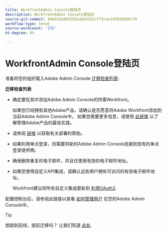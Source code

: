 ```yaml
---
title: WorkfrontAdmin Console登陆页
description: WorkfrontAdmin Console登陆页
source-git-commit: 80b615a98325b1dda41b2cff3cee14f8282b9cf9
workflow-type: tm+mt
source-wordcount: '235'
ht-degree: 0%

---
```


# WorkfrontAdmin Console登陆页

准备将您的组织载入Adobe Admin Console [迁移检查列表](https://experienceleague.adobe.com/docs/workfront/using/administration-and-setup/admin-in-admin-console/prep-for-admin-console.html):

**迁移检查列表**

* 确定要在其中添加Adobe Admin Console的所需Workfront。

   如果您已经拥有其他Adobe产品，请确认是否愿意将Adobe Workfront添加到当前Adobe Admin Console中。 如果您需要更多信息，请使用 [此链接](https://helpx.adobe.com/enterprise/using/admin-console.html) 以了解管理Adobe产品的最佳实践。

* 请参阅 [链接](https://helpx.adobe.com/enterprise/using/deployment-planning.html) 以获取有关部署的帮助。
* 如果利用单点登录，则需要将新的Adobe Admin Console连接到现有的单点登录提供商。
* 确保删除重复的电子邮件，并且仅使用有效的电子邮件地址。
* 如果您使用自定义API集成，请确认这些用户拥有可访问的有效电子邮件地址。

   Workfront建议将所有自定义集成更新到 [利用OAuth2](https://experienceleague.adobe.com/docs/workfront/using/administration-and-setup/configure-integrations/create-oauth-application.html).

配置控制台后，请参阅此链接以查看 [如何管理用户](https://experienceleague.adobe.com/docs/workfront/using/administration-and-setup/add-users/create-manage-users/admin-console.html) 在您的Adobe Admin Console中。

>[!TIP]
>
>想跳到前线，提前迁移吗？ 让我们知道 [此处](https://workfront.az1.qualtrics.com/jfe/form/SV_9T5LuHf05JUOPAi).

